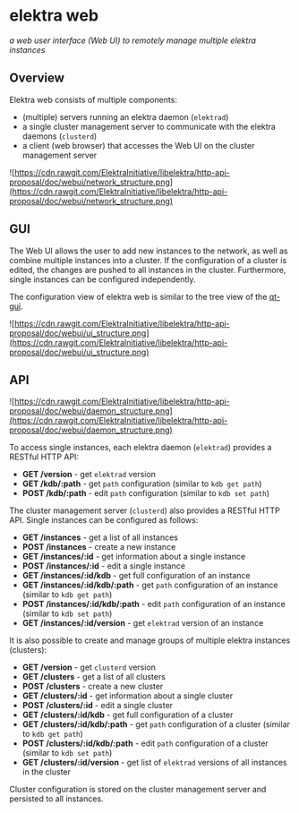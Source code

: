 # elektra web

_a web user interface (Web UI) to remotely manage multiple elektra instances_


## Overview

Elektra web consists of multiple components:

 * (multiple) servers running an elektra daemon (`elektrad`)
 * a single cluster management server to communicate with the elektra daemons (`clusterd`)
 * a client (web browser) that accesses the Web UI on the cluster management server

![https://cdn.rawgit.com/ElektraInitiative/libelektra/http-api-proposal/doc/webui/network_structure.png](https://cdn.rawgit.com/ElektraInitiative/libelektra/http-api-proposal/doc/webui/network_structure.png)


## GUI

The Web UI allows the user to add new instances to the network, as well as
combine multiple instances into a cluster. If the configuration of a cluster is
edited, the changes are pushed to all instances in the cluster. Furthermore,
single instances can be configured independently.

The configuration view of elektra web is similar to the tree view of the
[qt-gui](https://github.com/ElektraInitiative/libelektra/tree/master/src/tools/qt-gui).

![https://cdn.rawgit.com/ElektraInitiative/libelektra/http-api-proposal/doc/webui/ui_structure.png](https://cdn.rawgit.com/ElektraInitiative/libelektra/http-api-proposal/doc/webui/ui_structure.png)


## API

![https://cdn.rawgit.com/ElektraInitiative/libelektra/http-api-proposal/doc/webui/daemon_structure.png](https://cdn.rawgit.com/ElektraInitiative/libelektra/http-api-proposal/doc/webui/daemon_structure.png)

To access single instances, each elektra daemon (`elektrad`) provides a RESTful
HTTP API:

 * **GET /version** - get `elektrad` version
 * **GET /kdb/:path** - get `path` configuration (similar to `kdb get path`)
 * **POST /kdb/:path** - edit `path` configuration (similar to `kdb set path`)

The cluster management server (`clusterd`) also provides a RESTful HTTP API.
Single instances can be configured as follows:

 * **GET /instances** - get a list of all instances
 * **POST /instances** - create a new instance
 * **GET /instances/:id** - get information about a single instance
 * **POST /instances/:id** - edit a single instance
 * **GET /instances/:id/kdb** - get full configuration of an instance
 * **GET /instances/:id/kdb/:path** - get `path` configuration of an instance (similar to `kdb get path`)
 * **POST /instances/:id/kdb/:path** - edit `path` configuration of an instance (similar to `kdb set path`)
 * **GET /instances/:id/version** - get `elektrad` version of an instance

It is also possible to create and manage groups of multiple elektra instances (clusters):

 * **GET /version** - get `clusterd` version
 * **GET /clusters** - get a list of all clusters
 * **POST /clusters** - create a new cluster
 * **GET /clusters/:id** - get information about a single cluster
 * **POST /clusters/:id** - edit a single cluster
 * **GET /clusters/:id/kdb** - get full configuration of a cluster
 * **GET /clusters/:id/kdb/:path** - get `path` configuration of a cluster (similar to `kdb get path`)
 * **POST /clusters/:id/kdb/:path** - edit `path` configuration of a cluster (similar to `kdb set path`)
 * **GET /clusters/:id/version** - get list of `elektrad` versions of all instances in the cluster

Cluster configuration is stored on the cluster management server and persisted
to all instances.
